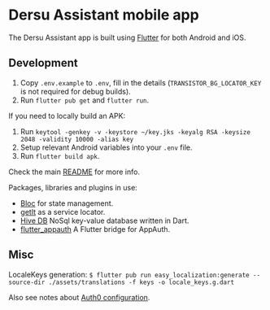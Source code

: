 # Dersu Assistant mobile app

The Dersu Assistant app is built using [Flutter](https://flutter.dev/) for both Android and iOS.

## Development

1. Copy `.env.example` to `.env`, fill in the details (`TRANSISTOR_BG_LOCATOR_KEY` is not required for debug builds). 
2. Run `flutter pub get` and `flutter run`.


If you need to locally build an APK:

1. Run `keytool -genkey -v -keystore ~/key.jks -keyalg RSA -keysize 2048 -validity 10000 -alias key`
2. Setup relevant Android variables into your `.env` file.
3. Run `flutter build apk`.

Check the main [README](../readme.md) for more info.

Packages, libraries and plugins in use:

- [Bloc](https://bloclibrary.dev) for state management.
- [getIt](https://github.com/fluttercommunity/get_it) as a service locator.
- [Hive DB](https://docs.hivedb.dev) NoSql key-value database written in Dart.
- [flutter_appauth](https://pub.dev/packages/flutter_appauth) A Flutter bridge for AppAuth. 

## Misc

LocaleKeys generation: 
`$ flutter pub run easy_localization:generate --source-dir ./assets/translations -f keys -o locale_keys.g.dart`

Also see notes about [Auth0 configuration](../docs/identity.md).